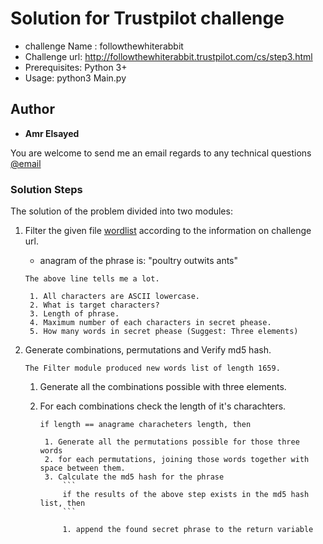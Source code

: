 # Solution for Trustpilot challenge <followthewhiterabbit>
* challenge Name : followthewhiterabbit
* Challenge url: http://followthewhiterabbit.trustpilot.com/cs/step3.html
* Prerequisites: Python 3+
* Usage: python3 Main.py

## Author

* **Amr Elsayed**
<p>You are welcome to send me an email regards to any technical questions<a href="mailto:<a href='mailto:amr.elsayed.dk@gmail.com'>amr.elsayed.dk@gmail.com</a>"> @email</a></p>

### Solution Steps
The solution of the problem divided into two modules:

1. Filter the given file [wordlist](https://github.com/Amr116/chllanges/Trustpilot) according to the information on challenge url.
	- anagram of the phrase is: "poultry outwits ants"
	```
	The above line tells me a lot.
	```
		1. All characters are ASCII lowercase.
		2. What is target characters?
		3. Length of phrase.
		4. Maximum number of each characters in secret phease.
		5. How many words in secret phease (Suggest: Three elements)


2. Generate combinations, permutations and Verify md5 hash.
	```
	The Filter module produced new words list of length 1659.
	```

	1. Generate all the combinations possible with three elements.
	2. For each combinations check the length of it's charachters.
		```
		if length == anagrame characheters length, then
		```

			1. Generate all the permutations possible for those three words
			2. for each permutations, joining those words together with space between them.
			3. Calculate the md5 hash for the phrase
				```
				if the results of the above step exists in the md5 hash list, then
				```
				
				1. append the found secret phrase to the return variable